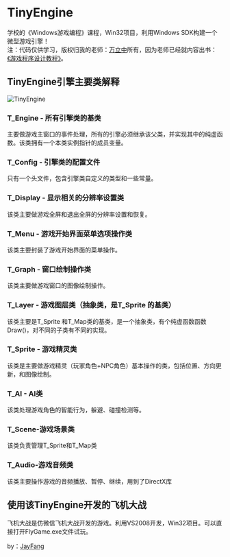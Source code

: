 ﻿TinyEngine
==========

学校的《Windows游戏编程》课程，Win32项目，利用Windows SDK构建一个微型游戏引擎！<br/>
注：代码仅供学习，版权归我的老师：[万立中](http://www.wanlizhong.com)所有，因为老师已经就内容出书：[《游戏程序设计教程》](http://product.dangdang.com/23413918.html?_ddclickunion=400-kw-%CD%BC%CA%E9-%CA%E9%C3%FB%B4%CA_%BD%CC%B2%C4_|ad_type=0|sys_id=1)。

TinyEngine引擎主要类解释
------------------------

![TinyEngine](http://fangjie.sinaapp.com/upload/images/TinyEngine.jpg "TinyEngine")  

### T_Engine - 所有引擎类的基类
主要做游戏主窗口的事件处理，所有的引擎必须继承该父类，并实现其中的纯虚函数。该类拥有一个本类实例指针的成员变量。

### T_Config - 引擎类的配置文件
只有一个头文件，包含引擎类自定义的类型和一些常量。

### T_Display - 显示相关的分辨率设置类
该类主要做游戏全屏和退出全屏的分辨率设置和恢复。

### T_Menu - 游戏开始界面菜单选项操作类
该类主要封装了游戏开始界面的菜单操作。

### T_Graph - 窗口绘制操作类
该类主要做游戏窗口的图像绘制操作。

### T_Layer - 游戏图层类（抽象类，是T_Sprite 的基类）
该类主要是T_Sprite 和T_Map类的基类，是一个抽象类，有个纯虚函数函数Draw()，对不同的子类有不同的实现。

### T_Sprite - 游戏精灵类
该类是主要做游戏精灵（玩家角色+NPC角色）基本操作的类，包括位置、方向更新，和图像绘制。

### T_AI - AI类
该类处理游戏角色的智能行为，躲避、碰撞检测等。

### T_Scene-游戏场景类
该类负责管理T_Sprite和T_Map类

### T_Audio-游戏音频类
该类主要操作游戏的音频播放、暂停、继续，用到了DirectX库


使用该TinyEngine开发的飞机大战
------------------------------
飞机大战是仿微信飞机大战开发的游戏。利用VS2008开发，Win32项目。可以直接打开FlyGame.exe文件试玩。


by：[JayFang](http://fangjie.sinaapp.com)
